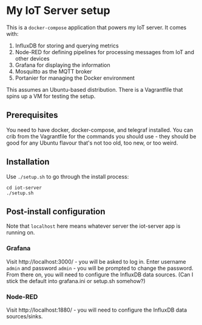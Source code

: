 # My IoT Server setup

This is a `docker-compose` application that powers my IoT server. It comes with:

1. InfluxDB for storing and querying metrics
2. Node-RED for defining pipelines for processing messages from IoT and other devices
3. Grafana for displaying the information
4. Mosquitto as the MQTT broker
5. Portanier for managing the Docker environment

This assumes an Ubuntu-based distribution. There is a Vagrantfile that spins up a VM for testing
the setup.

## Prerequisites

You need to have docker, docker-compose, and telegraf installed. You can crib from the Vagrantfile
for the commands you should use - they should be good for any Ubuntu flavour that's not too old,
too new, or too weird.

## Installation

Use `./setup.sh` to go through the install process:

```
cd iot-server
./setup.sh
```

## Post-install configuration

Note that `localhost` here means whatever server the iot-server app is running on.

### Grafana

Visit http://localhost:3000/ - you will be asked to log in. Enter username `admin` and password
`admin` - you will be prompted to change the password. From there on, you will need to configure
the InfluxDB data sources. (Can I stick the default into grafana.ini or setup.sh somehow?)

### Node-RED

Visit http://localhost:1880/ - you will need to configure the InfluxDB data sources/sinks.